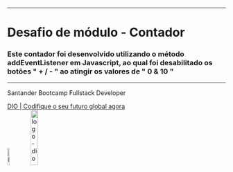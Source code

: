
<hr><h1>
Desafio de módulo - Contador
</h1>

<h3>
Este contador foi desenvolvido utilizando o método addEventListener em Javascript, 
ao qual foi desabilitado os botões " + / - " ao atingir os valores de " 0 & 10 " 
</h3>

<hr>      
Santander Bootcamp Fullstack Developer   

[DIO | Codifique o seu futuro global agora](https://web.dio.me/home)   
<img src="https://hermes.digitalinnovation.one/tracks/800fd098-3eef-45e9-9544-544ae396076c.png" alt="logo-bootcamp-santander" width="10%">
<img src="https://hermes.digitalinnovation.one/assets/diome/logo.svg" alt="logo-dio" width="18%">
